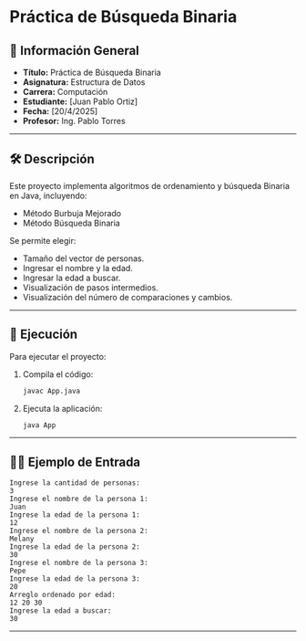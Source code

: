 # Práctica de Búsqueda Binaria

## 📌 Información General

- **Título:** Práctica de Búsqueda Binaria
- **Asignatura:** Estructura de Datos
- **Carrera:** Computación
- **Estudiante:** [Juan Pablo Ortiz]
- **Fecha:** [20/4/2025]
- **Profesor:** Ing. Pablo Torres

---

## 🛠️ Descripción

Este proyecto implementa algoritmos de ordenamiento y búsqueda Binaria  en Java, incluyendo:
- Método Burbuja Mejorado
- Método Búsqueda Binaria


Se permite elegir:
- Tamaño del vector de personas.
- Ingresar el nombre y la edad.
- Ingresar la edad a buscar.
- Visualización de pasos intermedios.
- Visualización del número de comparaciones y cambios.

---

## 🚀 Ejecución

Para ejecutar el proyecto:

1. Compila el código:
    ```bash
    javac App.java
    ```
2. Ejecuta la aplicación:
    ```bash
    java App
    ```

---

## 🧑‍💻 Ejemplo de Entrada

```plaintext
Ingrese la cantidad de personas:
3
Ingrese el nombre de la persona 1:
Juan
Ingrese la edad de la persona 1:
12
Ingrese el nombre de la persona 2:
Melany
Ingrese la edad de la persona 2:
30
Ingrese el nombre de la persona 3:
Pepe
Ingrese la edad de la persona 3:
20
Arreglo ordenado por edad:
12 20 30 
Ingrese la edad a buscar:
30
```

---

